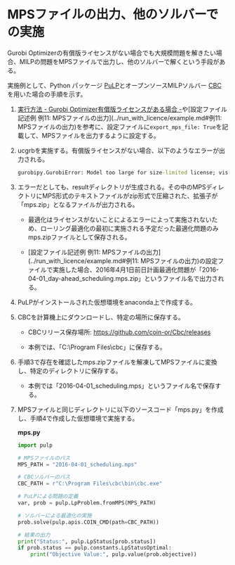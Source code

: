# MPSファイルの出力、他のソルバーでの実施

Gurobi Optimizerの有償版ライセンスがない場合でも大規模問題を解きたい場合、MILPの問題をMPSファイルで出力し、他のソルバーで解くという手段がある。

実施例として、Python パッケージ [PuLP]()とオープンソースMILPソルバー [CBC](https://github.com/coin-or/Cbc) を用いた場合の手順を示す。

1. [実行方法 - Gurobi Optimizer有償版ライセンスがある場合 -](../run_with_license/run.md)や[設定ファイル記述例 例11: MPSファイルの出力](../run_with_licence/example.md#例11: MPSファイルの出力)を参考に、設定ファイルに`export_mps_file: True`を記載して、MPSファイルを出力するように設定する。

2. ucgrbを実施する。有償版ライセンスがない場合、以下のようなエラーが出力される。

   ```cmd
   gurobipy.GurobiError: Model too large for size-limited license; visit https://www.gurobi.com/free-trial for a full license
   ```

3. エラーだとしても、resultディレクトリが生成される。その中のMPSディレクトリにMPS形式のテキストファイルがzip形式で圧縮された、拡張子が「mps.zip」となるファイルが出力される。

   - 最適化はライセンスがないことによるエラーによって実施されないため、ローリング最適化の最初に実施される予定だった最適化問題のみmps.zipファイルとして保存される。

   - [設定ファイル記述例 例11: MPSファイルの出力](../run_with_licence/example.md#例11: MPSファイルの出力)の設定ファイルで実施した場合、2016年4月1日前日計画最適化問題が「2016-04-01_day-ahead_scheduling.mps.zip」というファイル名で出力される。

4. PuLPがインストールされた仮想環境をanaconda上で作成する。

5. CBCを計算機上にダウンロードし、特定の場所に保存する。

   - CBCリリース保存場所: https://github.com/coin-or/Cbc/releases

   - 本例では、「C:\Program Files\cbc」に保存する。

6. 手順3で存在を確認したmps.zipファイルを解凍してMPSファイルに変換し、特定のディレクトリに保存する。

   - 本例では「2016-04-01_scheduling.mps」というファイル名で保存する。

7. MPSファイルと同じディレクトリに以下のソースコード「mps.py」を作成し、手順4で作成した仮想環境で実施する。

   **mps.py**

   ```python
   import pulp

   # MPSファイルのパス
   MPS_PATH = "2016-04-01_scheduling.mps"

   # CBCソルバーのパス
   CBC_PATH = r"C:\Program Files\cbc\bin\cbc.exe"

   # PuLPによる問題の定義
   var, prob = pulp.LpProblem.fromMPS(MPS_PATH)

   # ソルバーによる最適化の実施
   prob.solve(pulp.apis.COIN_CMD(path=CBC_PATH))

   # 結果の出力
   print("Status:", pulp.LpStatus[prob.status])
   if prob.status == pulp.constants.LpStatusOptimal:
       print("Objective Value:", pulp.value(prob.objective))

   ```

